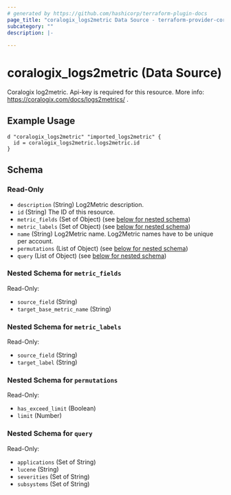 ```yaml
---
# generated by https://github.com/hashicorp/terraform-plugin-docs
page_title: "coralogix_logs2metric Data Source - terraform-provider-coralogix"
subcategory: ""
description: |-
  
---
```


# coralogix_logs2metric (Data Source)
Coralogix log2metric.
Api-key is required for this resource.
More info: https://coralogix.com/docs/logs2metrics/ .
## Example Usage

```hcl
d "coralogix_logs2metric" "imported_logs2metric" {
  id = coralogix_logs2metric.logs2metric.id
}
```



<!-- schema generated by tfplugindocs -->
## Schema

### Read-Only

- `description` (String) Log2Metric description.
- `id` (String) The ID of this resource.
- `metric_fields` (Set of Object) (see [below for nested schema](#nestedatt--metric_fields))
- `metric_labels` (Set of Object) (see [below for nested schema](#nestedatt--metric_labels))
- `name` (String) Log2Metric name. Log2Metric names have to be unique per account.
- `permutations` (List of Object) (see [below for nested schema](#nestedatt--permutations))
- `query` (List of Object) (see [below for nested schema](#nestedatt--query))

<a id="nestedatt--metric_fields"></a>
### Nested Schema for `metric_fields`

Read-Only:

- `source_field` (String)
- `target_base_metric_name` (String)


<a id="nestedatt--metric_labels"></a>
### Nested Schema for `metric_labels`

Read-Only:

- `source_field` (String)
- `target_label` (String)


<a id="nestedatt--permutations"></a>
### Nested Schema for `permutations`

Read-Only:

- `has_exceed_limit` (Boolean)
- `limit` (Number)


<a id="nestedatt--query"></a>
### Nested Schema for `query`

Read-Only:

- `applications` (Set of String)
- `lucene` (String)
- `severities` (Set of String)
- `subsystems` (Set of String)


